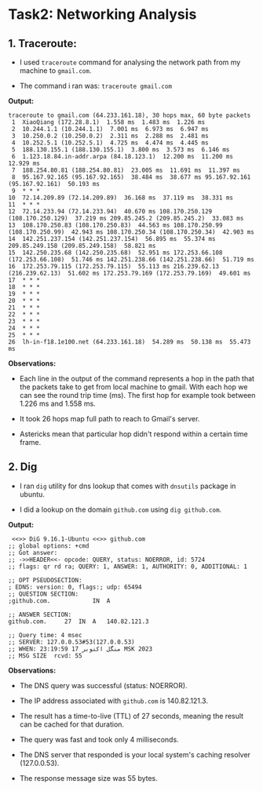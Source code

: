 # Task2: Networking Analysis

## 1. Traceroute:

- I used `traceroute` command for analysing the network path from my machine to `gmail.com`.

- The command i ran was: `traceroute gmail.com`

**Output:**

```
traceroute to gmail.com (64.233.161.18), 30 hops max, 60 byte packets
 1  XiaoQiang (172.28.8.1)  1.558 ms  1.483 ms  1.226 ms
 2  10.244.1.1 (10.244.1.1)  7.001 ms  6.973 ms  6.947 ms
 3  10.250.0.2 (10.250.0.2)  2.311 ms  2.288 ms  2.481 ms
 4  10.252.5.1 (10.252.5.1)  4.725 ms  4.474 ms  4.445 ms
 5  188.130.155.1 (188.130.155.1)  3.800 ms  3.573 ms  6.146 ms
 6  1.123.18.84.in-addr.arpa (84.18.123.1)  12.200 ms  11.200 ms  12.929 ms
 7  188.254.80.81 (188.254.80.81)  23.005 ms  11.691 ms  11.397 ms
 8  95.167.92.165 (95.167.92.165)  38.484 ms  38.677 ms 95.167.92.161 (95.167.92.161)  50.193 ms
 9  * * *
10  72.14.209.89 (72.14.209.89)  36.168 ms  37.119 ms  38.331 ms
11  * * *
12  72.14.233.94 (72.14.233.94)  40.670 ms 108.170.250.129 (108.170.250.129)  37.219 ms 209.85.245.2 (209.85.245.2)  33.083 ms
13  108.170.250.83 (108.170.250.83)  44.563 ms 108.170.250.99 (108.170.250.99)  42.943 ms 108.170.250.34 (108.170.250.34)  42.903 ms
14  142.251.237.154 (142.251.237.154)  56.895 ms  55.374 ms 209.85.249.158 (209.85.249.158)  58.821 ms
15  142.250.235.68 (142.250.235.68)  52.951 ms 172.253.66.108 (172.253.66.108)  51.746 ms 142.251.238.66 (142.251.238.66)  51.719 ms
16  172.253.79.115 (172.253.79.115)  55.113 ms 216.239.62.13 (216.239.62.13)  51.602 ms 172.253.79.169 (172.253.79.169)  49.601 ms
17  * * *
18  * * *
19  * * *
20  * * *
21  * * *
22  * * *
23  * * *
24  * * *
25  * * *
26  lh-in-f18.1e100.net (64.233.161.18)  54.289 ms  50.138 ms  55.473 ms
```

**Observations:**

- Each line in the output of the command represents a hop in the path that the packets take to get from local machine to gmail. With each hop we can see the round trip time (ms). The first hop for example took between 1.226 ms and 1.558 ms.
- It took 26 hops map full path to reach to Gmail's server.

- Astericks mean that particular hop didn't respond within a certain time frame.

## 2. Dig

- I ran `dig` utility for dns lookup that comes with `dnsutils` package in ubuntu.

- I did a lookup on the domain `github.com` using `dig github.com`.

**Output:**

```
 <<>> DiG 9.16.1-Ubuntu <<>> github.com
;; global options: +cmd
;; Got answer:
;; ->>HEADER<<- opcode: QUERY, status: NOERROR, id: 5724
;; flags: qr rd ra; QUERY: 1, ANSWER: 1, AUTHORITY: 0, ADDITIONAL: 1

;; OPT PSEUDOSECTION:
; EDNS: version: 0, flags:; udp: 65494
;; QUESTION SECTION:
;github.com.			IN	A

;; ANSWER SECTION:
github.com.		27	IN	A	140.82.121.3

;; Query time: 4 msec
;; SERVER: 127.0.0.53#53(127.0.0.53)
;; WHEN: منگل اکتوبر 17 23:19:59 MSK 2023
;; MSG SIZE  rcvd: 55

```

**Observations:**

- The DNS query was successful (status: NOERROR).

- The IP address associated with `github.com` is 140.82.121.3.

- The result has a time-to-live (TTL) of 27 seconds, meaning the result can be cached for that duration.

- The query was fast and took only 4 milliseconds.

- The DNS server that responded is your local system's caching resolver (127.0.0.53).

- The response message size was 55 bytes.